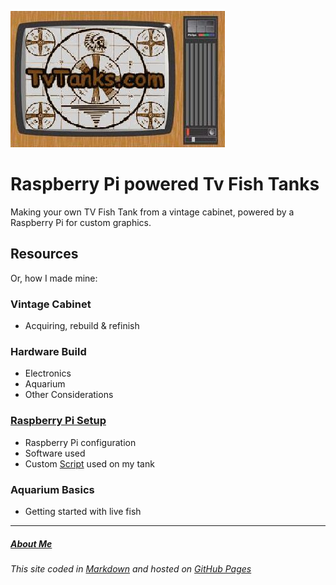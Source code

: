 ![TvTanks logo](/assets/images/tvtanktv.JPG)

# Raspberry Pi powered Tv Fish Tanks

Making your own TV Fish Tank from a vintage cabinet, powered by a Raspberry Pi for custom graphics. 

## Resources

Or, how I made mine:

### Vintage Cabinet

- Acquiring, rebuild & refinish

### Hardware Build

- Electronics
- Aquarium
- Other Considerations

### [Raspberry Pi Setup][raspberry-pi.md]

- Raspberry Pi configuration
- Software used
- Custom [Script](/scripts) used on my tank

### Aquarium Basics

- Getting started with live fish

---

##### [About Me](/about.md)

###### This site coded in [Markdown](https://raw.githubusercontent.com/martinvicknair/tvtanks.com/main/README.md) and hosted on [GitHub Pages](https://github.com/martinvicknair/tvtanks.com)

[raspberry-pi.md]: /url "title"
